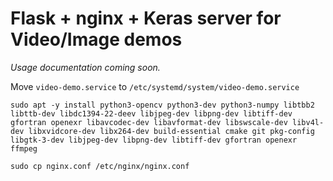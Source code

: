 # Flask + nginx + Keras server for Video/Image demos

*Usage documentation coming soon.*

Move `video-demo.service` to `/etc/systemd/system/video-demo.service`


```sudo apt -y install python3-opencv python3-dev python3-numpy libtbb2 libttb-dev libdc1394-22-deev libjpeg-dev libpng-dev libtiff-dev gfortran openexr libavcodec-dev libavformat-dev libswscale-dev libv4l-dev libxvidcore-dev libx264-dev build-essential cmake git pkg-config libgtk-3-dev libjpeg-dev libpng-dev libtiff-dev gfortran openexr ffmpeg```

```sudo cp nginx.conf /etc/nginx/nginx.conf```
